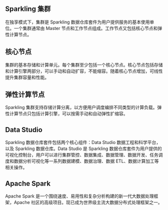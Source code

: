 ## Sparkling 集群
在独享模式下，集群是 Sparkling 数据仓库套件为用户提供服务的基本使用单位。一个集群通常由 Master 节点和工作节点组成。工作节点又包括核心节点和弹性计算节点。
## 核心节点
集群的基本存储和计算单元。每个集群至少包括一个核心节点。核心节点包括存储和计算引擎两部分，可以手动和自动扩容，不能缩容。随着核心节点增加，可线性提升集群容量和性能。
## 弹性计算节点
Sparkling 集群支持存储计算分离，以方便用户调度编排不同类型的计算负载。弹性计算节点只包括计算引擎，可以按需手动和自动弹性扩缩容。
## Data Studio
Sparkling 数据仓库套件包括两个核心组件：Data Studio 数据工程和科学平台，以及 Sparkling 数据仓库。Data Studio 是 Sparkling 数据仓库套件为用户提供的可视化控制台，用户可以进行集群管控、数据集成、数据管理、数据开发、任务调度和数据分析可视化等一系列数据建模、数据治理、数据 ETL、数据计算加工等相关操作。
## Apache Spark
Apache Spark 是一个围绕速度、易用性和复杂分析构建的新一代大数据处理框架，Apache 社区的高级项目。现已成为世界级主流大数据分布式处理框架之一。
